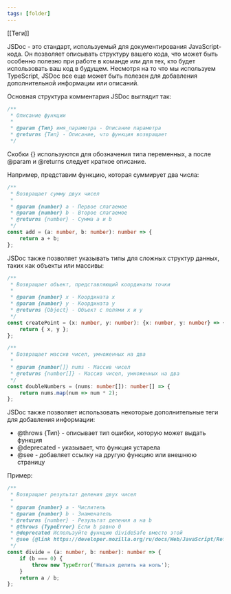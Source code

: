 ```yaml
---
tags: [folder]
---
```


[[Теги]]

JSDoc - это стандарт, используемый для документирования JavaScript-кода. Он позволяет описывать структуру вашего кода, что может быть особенно полезно при работе в команде или для тех, кто будет использовать ваш код в будущем. Несмотря на то что мы используем TypeScript, JSDoc все еще может быть полезен для добавления дополнительной информации или описаний.

Основная структура комментария JSDoc выглядит так:

```typescript
/**
 * Описание функции
 *
 * @param {Тип} имя_параметра - Описание параметра
 * @returns {Тип} - Описание, что функция возвращает
 */
```

Скобки {} используются для обозначения типа переменных, а после @param и @returns следует краткое описание.

Например, представим функцию, которая суммирует два числа:

```typescript
/**
 * Возвращает сумму двух чисел
 *
 * @param {number} a - Первое слагаемое
 * @param {number} b - Второе слагаемое
 * @returns {number} - Сумма a и b
 */
const add = (a: number, b: number): number => {
	return a + b;
};
```

JSDoc также позволяет указывать типы для сложных структур данных, таких как объекты или массивы:

```typescript
/**
 * Возвращает объект, представляющий координаты точки
 *
 * @param {number} x - Координата x
 * @param {number} y - Координата y
 * @returns {Object} - Объект с полями x и y
 */
const createPoint = (x: number, y: number): {x: number, y: number} => {
	return { x, y };
};
```

```typescript
/**
 * Возвращает массив чисел, умноженных на два
 *
 * @param {number[]} nums - Массив чисел
 * @returns {number[]} - Массив чисел, умноженных на два
 */
const doubleNumbers = (nums: number[]): number[] => {
	return nums.map(num => num * 2);
};
```

JSDoc также позволяет использовать некоторые дополнительные теги для добавления информации:

- @throws {Тип} - описывает тип ошибки, которую может выдать функция
- @deprecated - указывает, что функция устарела
- @see - добавляет ссылку на другую функцию или внешнюю страницу

Пример:

```typescript
/**
 * Возвращает результат деления двух чисел
 *
 * @param {number} a - Числитель
 * @param {number} b - Знаменатель
 * @returns {number} - Результат деления a на b
 * @throws {TypeError} Если b равно 0
 * @deprecated Используйте функцию divideSafe вместо этой
 * @see {@link https://developer.mozilla.org/ru/docs/Web/JavaScript/Reference/Global_Objects/Error|Error MDN}
 */
const divide = (a: number, b: number): number => {
	if (b === 0) {
		throw new TypeError('Нельзя делить на ноль');
	}
	return a / b;
};
```

